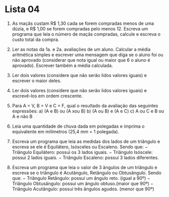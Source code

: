 # Lista 04

1. As maçãs custam R$ 1,30 cada se forem compradas menos de uma dúzia, e R$ 1,00 se forem
compradas pelo menos 12. Escreva um programa que leia o número de maçãs compradas, calcule e
escreva o custo total da compra.
2. Ler as notas da 1a. e 2a. avaliações de um aluno. Calcular a média aritmética simples e escrever
uma mensagem que diga se o aluno foi ou não aprovado (considerar que nota igual ou maior que 6 o
aluno é aprovado). Escrever também a média calculada. 
3. Ler dois valores (considere que não serão lidos valores iguais) e escrever o maior deles. 
4. Ler dois valores (considere que não serão lidos valores iguais) e escrevê-los em ordem crescente. 

5. Para A = V, B = V e C = F, qual o resultado da avaliação das seguintes expressões:
a) (A e B) ou (A xou B)
b) (A ou B) e (A e C)
c) A ou C e B ou A e não B


6. Leia uma quantidade de chuva dada em polegadas e imprima o equivalente em
milímetros (25,4 mm = 1 polegada).


7. Escreva um programa que leia as medidas dos lados de um triângulo e escreva se ele é Equilátero, Isósceles ou Escaleno. Sendo que:
− Triângulo Equilátero: possui os 3 lados iguais.
− Triângulo Isóscele: possui 2 lados iguais.
− Triângulo Escaleno: possui 3 lados diferentes.
8. Escreva um programa que leia o valor de 3 ângulos de um triângulo e escreva se o triângulo é Acutângulo, Retângulo ou Obtusângulo. Sendo
que:
− Triângulo Retângulo: possui um ângulo reto. (igual a 90º)
− Triângulo Obtusângulo: possui um ângulo obtuso.(maior que 90º)
− Triângulo Acutângulo: possui três ângulos agudos. (menor que 90º)